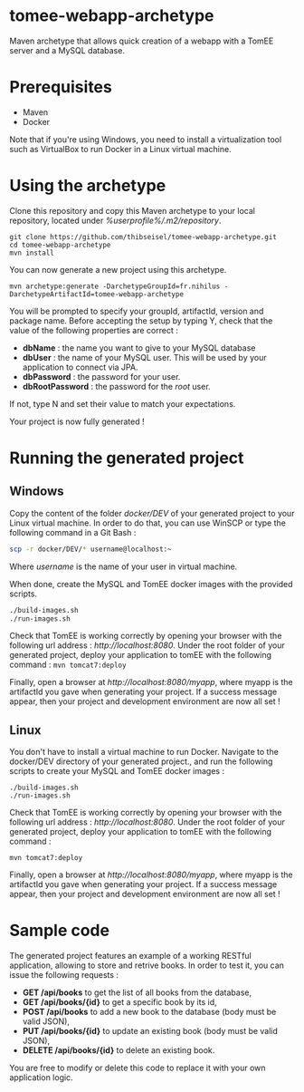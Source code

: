 # tomee-webapp-archetype
Maven archetype that allows quick creation of a webapp with a TomEE server and a MySQL database.

# Prerequisites

- Maven
- Docker

Note that if you're using Windows, you need to install a virtualization tool such as VirtualBox to run Docker in a Linux virtual machine. 

# Using the archetype

Clone this repository and copy this Maven archetype to your local repository, located under _%userprofile%/.m2/repository_.

  ```
  git clone https://github.com/thibseisel/tomee-webapp-archetype.git  
  cd tomee-webapp-archetype  
  mvn install
  ```

You can now generate a new project using this archetype.

```
mvn archetype:generate -DarchetypeGroupId=fr.nihilus -DarchetypeArtifactId=tomee-webapp-archetype
```

You will be prompted to specify your groupId, artifactId, version and package name.
Before accepting the setup by typing Y, check that the value of the following properties are correct :
- __dbName__ : the name you want to give to your MySQL database
- __dbUser__ : the name of your MySQL user. This will be used by your application to connect via JPA.
- __dbPassword__ : the password for your user.
- __dbRootPassword__ : the password for the _root_ user.

If not, type N and set their value to match your expectations.

Your project is now fully generated !

# Running the generated project

## Windows

Copy the content of the folder _docker/DEV_ of your generated project to your Linux virtual machine.
In order to do that, you can use WinSCP or type the following command in a Git Bash :
```bash
scp -r docker/DEV/* username@localhost:~
```
Where _username_ is the name of your user in virtual machine.

When done, create the MySQL and TomEE docker images with the provided scripts.

```bash
./build-images.sh  
./run-images.sh  
```

Check that TomEE is working correctly by opening your browser with the following url address : _http://localhost:8080_.
Under the root folder of your generated project, deploy your application to tomEE with the following command :
`mvn tomcat7:deploy`

Finally, open a browser at _http://localhost:8080/myapp_, where myapp is the artifactId you gave when generating your project.
If a success message appear, then your project and development environment are now all set !

## Linux

You don't have to install a virtual machine to run Docker.
Navigate to the docker/DEV directory of your generated project., and run the following scripts to create your MySQL and TomEE docker images :

```
./build-images.sh  
./run-images.sh  
```

Check that TomEE is working correctly by opening your browser with the following url address : _http://localhost:8080_.
Under the root folder of your generated project, deploy your application to tomEE with the following command :
```
mvn tomcat7:deploy
```

Finally, open a browser at _http://localhost:8080/myapp_, where myapp is the artifactId you gave when generating your project.
If a success message appear, then your project and development environment are now all set !

# Sample code
The generated project features an example of a working RESTful application, allowing to store and retrive books.
In order to test it, you can issue the following requests :
- __GET /api/books__ to get the list of all books from the database,
- __GET /api/books/{id}__ to get a specific book by its id,
- __POST /api/books__ to add a new book to the database (body must be valid JSON),
- __PUT /api/books/{id}__ to update an existing book (body must be valid JSON),
- __DELETE /api/books/{id}__ to delete an existing book.

You are free to modify or delete this code to replace it with your own application logic.
